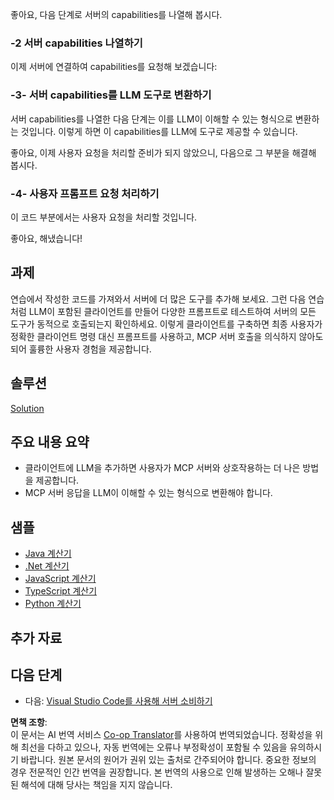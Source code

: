 <!--
CO_OP_TRANSLATOR_METADATA:
{
  "original_hash": "9d80e2a99a9aea8d8226253e6baf4c8c",
  "translation_date": "2025-06-06T18:08:31+00:00",
  "source_file": "03-GettingStarted/03-llm-client/README.md",
  "language_code": "ko"
}
-->
좋아요, 다음 단계로 서버의 capabilities를 나열해 봅시다.

### -2 서버 capabilities 나열하기

이제 서버에 연결하여 capabilities를 요청해 보겠습니다:

### -3- 서버 capabilities를 LLM 도구로 변환하기

서버 capabilities를 나열한 다음 단계는 이를 LLM이 이해할 수 있는 형식으로 변환하는 것입니다. 이렇게 하면 이 capabilities를 LLM에 도구로 제공할 수 있습니다.

좋아요, 이제 사용자 요청을 처리할 준비가 되지 않았으니, 다음으로 그 부분을 해결해 봅시다.

### -4- 사용자 프롬프트 요청 처리하기

이 코드 부분에서는 사용자 요청을 처리할 것입니다.

좋아요, 해냈습니다!

## 과제

연습에서 작성한 코드를 가져와서 서버에 더 많은 도구를 추가해 보세요. 그런 다음 연습처럼 LLM이 포함된 클라이언트를 만들어 다양한 프롬프트로 테스트하여 서버의 모든 도구가 동적으로 호출되는지 확인하세요. 이렇게 클라이언트를 구축하면 최종 사용자가 정확한 클라이언트 명령 대신 프롬프트를 사용하고, MCP 서버 호출을 의식하지 않아도 되어 훌륭한 사용자 경험을 제공합니다.

## 솔루션

[Solution](/03-GettingStarted/03-llm-client/solution/README.md)

## 주요 내용 요약

- 클라이언트에 LLM을 추가하면 사용자가 MCP 서버와 상호작용하는 더 나은 방법을 제공합니다.
- MCP 서버 응답을 LLM이 이해할 수 있는 형식으로 변환해야 합니다.

## 샘플

- [Java 계산기](../samples/java/calculator/README.md)
- [.Net 계산기](../../../../03-GettingStarted/samples/csharp)
- [JavaScript 계산기](../samples/javascript/README.md)
- [TypeScript 계산기](../samples/typescript/README.md)
- [Python 계산기](../../../../03-GettingStarted/samples/python)

## 추가 자료

## 다음 단계

- 다음: [Visual Studio Code를 사용해 서버 소비하기](/03-GettingStarted/04-vscode/README.md)

**면책 조항**:  
이 문서는 AI 번역 서비스 [Co-op Translator](https://github.com/Azure/co-op-translator)를 사용하여 번역되었습니다. 정확성을 위해 최선을 다하고 있으나, 자동 번역에는 오류나 부정확성이 포함될 수 있음을 유의하시기 바랍니다. 원본 문서의 원어가 권위 있는 출처로 간주되어야 합니다. 중요한 정보의 경우 전문적인 인간 번역을 권장합니다. 본 번역의 사용으로 인해 발생하는 오해나 잘못된 해석에 대해 당사는 책임을 지지 않습니다.